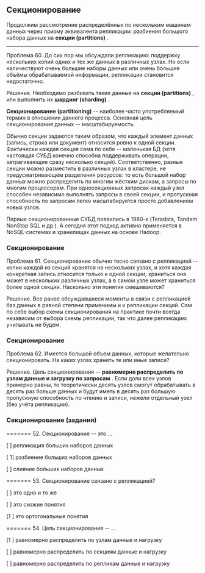 ## Секционирование

Продолжим рассмотрение распределённых по нескольким машинам данных через призму эквивалента репликации: разбиения большого набора данных на  **секции (partitions)** .

---

Проблема 60. До сих пор мы обсуждали репликацию: поддержку нескольких копий одних и тех же данных в различных узлах. Но если наличествуют очень большие наборы данных или очень большие объёмы обрабатываемой информации, репликации становится недостаточно.

Решение. Необходимо разбивать такие данные на  **секции (partitions)** , или выполнить их  **шардинг (sharding)** .

**Секционирование (partitioning)** -- наиболее часто употребляемый термин в отношении данного процесса. Основная цель секционирования данных -- масштабируемость.

Обычно секции задаются таким образом, что каждый элемент данных (запись, строка или документ) относится ровно к одной секции. Фактически каждая секция сама по себе -- маленькая БД (хотя настоящая СУБД конечно способна поддерживать операции, затрагивающие сразу несколько секций). Соответственно, разные секции можно разместить в различных узлах в кластере, не предусматривающем разделения ресурсов: то есть большой набор данных можно распределить по многим жёстким дискам, а запросы по многим процессорам. При односекционных запросах каждый узел способен независимо выполнять запросы в своей секции, и пропускная способность по запросам легко масштабируется просто добавлением новых узлов.

Первые секционированные СУБД появились в 1980-х (Teradata, Tandem NonStop SQL и др.). А сегодня этот подход активно применяется в NoSQL-системах и хранилищах данных на основе Hadoop.


### Секционирование

Проблема 61. Секционирование обычно тесно связано с репликацией -- копии каждой из секций хранятся на нескольких узлах, и хотя каждая конкретная запись относится только к одной секции, храниться она может в нескольких различных узлах, а в самом узле может храниться более одной секции. Насколько эти понятия смешиваются?

Решение. Все ранее обсуждавшиеся моменты в связи с репликацией баз данных в равной степени применимы и к репликации секций. Сам по себе выбор схемы секционирования на практике почти всегда независим от выбора схемы репликации, так что далее репликацию учитывать не будем.


### Секционирование

Проблема 62. Имеется большой объем данных, которые желательно секционировать. На каких узлах хранить те или иные записи?

Решение. Цель секционирования --  **равномерно распределить по узлам данные и загрузку по запросам** . Если доли всех узлов примерно равны, то теоретически десять узлов смогут обрабатывать в десять раз больше данных и будут иметь в десять раз большую пропускную способность по чтению и записи, нежели отдельный узел (без учёта репликации).


### Секционирование (задания)

======= 52. Секционирование -- это ...

[ ] репликация больших наборов данных

[ 1] разбиение больших наборов данных

[ ] слияние больших наборов данных

======= 53. Секционирование связано с репликацией?

[ ] это одно и то же

[ ] это схожие понятия

[1 ] это ортогональные понятия

======= 54. Цель секционирования -- ...

[1 ] равномерно распределить по узлам данные и нагрузку

[ ] равномерно распределить по секциям данные и нагрузку

[ ] равномерно распределить по репликам данные и нагрузку
